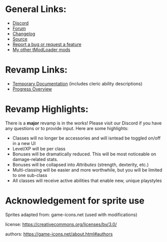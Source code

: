 # General Links:
* [Discord](https://discord.gg/KXf9zen)
* [Forum](https://forums.terraria.org/index.php?threads/experience-and-classes.53048)
* [Changelog](https://github.com/SaerusTierialis/tModLoader_ExperienceAndClasses/blob/master/description.txt)
* [Source](https://github.com/SaerusTierialis/tModLoader_ExperienceAndClasses)
* [Report a bug or request a feature](https://github.com/SaerusTierialis/tModLoader_ExperienceAndClasses/issues/new/choose)
* [My other tModLoader mods](https://github.com/SaerusTierialis?utf8=%E2%9C%93&tab=repositories&q=tmodloader&type=&language=)

# Revamp Links:
* [Temporary Documentation](./Temporary_Rework_User_Documentation.md) (includes cleric ability descriptions)
* [Progress Overview](https://github.com/SaerusTierialis/tModLoader_ExperienceAndClasses/projects/1)

# Revamp Highlights:
There is a **major** revamp is in the works! Please visit our Discord if you have any questions or to provide input. Here are some highlights:
* Classes will no longer be accessories and will isntead be toggled on/off in a new UI
* Level/XP will be per class
* Bonuses will be dramatically reduced. This will be most noticeable on damage-related stats.
* Bonuses will be collapsed into *Attributes* (strength, dexterity, etc.)
* Multi-classing will be easier and more worthwhile, but you will be limited to one sub-class
* All classes will receive active abilities that enable new, unique playstyles

# Acknowledgement for sprite use
Sprites adapted from: game-icons.net (used with modifications)

license: https://creativecommons.org/licenses/by/3.0/

authors: https://game-icons.net/about.html#authors
